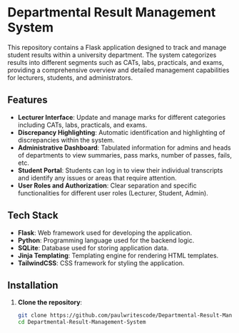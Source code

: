 # Departmental Result Management System

This repository contains a Flask application designed to track and manage student results within a university department. The system categorizes results into different segments such as CATs, labs, practicals, and exams, providing a comprehensive overview and detailed management capabilities for lecturers, students, and administrators.

## Features

- **Lecturer Interface**: Update and manage marks for different categories including CATs, labs, practicals, and exams.
- **Discrepancy Highlighting**: Automatic identification and highlighting of discrepancies within the system.
- **Administrative Dashboard**: Tabulated information for admins and heads of departments to view summaries, pass marks, number of passes, fails, etc.
- **Student Portal**: Students can log in to view their individual transcripts and identify any issues or areas that require attention.
- **User Roles and Authorization**: Clear separation and specific functionalities for different user roles (Lecturer, Student, Admin).

## Tech Stack

- **Flask**: Web framework used for developing the application.
- **Python**: Programming language used for the backend logic.
- **SQLite**: Database used for storing application data.
- **Jinja Templating**: Templating engine for rendering HTML templates.
- **TailwindCSS**: CSS framework for styling the application.

## Installation

1. **Clone the repository**:
   ```bash
   git clone https://github.com/paulwritescode/Departmental-Result-Management-System.git
   cd Departmental-Result-Management-System
